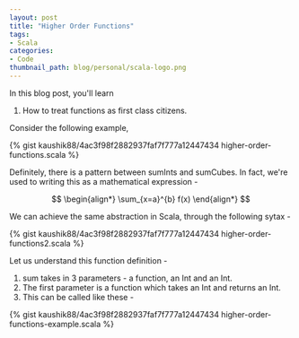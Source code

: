 ```yaml
---
layout: post
title: "Higher Order Functions"
tags:
- Scala
categories:
- Code
thumbnail_path: blog/personal/scala-logo.png
---
```


In this blog post, you'll learn 

1. How to treat functions as first class citizens.

Consider the following example, 

{% gist kaushik88/4ac3f98f2882937faf7f777a12447434 higher-order-functions.scala %}

Definitely, there is a pattern between sumInts and sumCubes. In fact, we're used to writing this as a mathematical expression - 

$$
\begin{align*}
  \sum_{x=a}^{b} f(x)
\end{align*}
$$

We can achieve the same abstraction in Scala, through the following sytax - 

{% gist kaushik88/4ac3f98f2882937faf7f777a12447434 higher-order-functions2.scala %}


Let us understand this function definition - 

1. sum takes in 3 parameters - a function, an Int and an Int.
2. The first parameter is a function which takes an Int and returns an Int.
3. This can be called like these - 

{% gist kaushik88/4ac3f98f2882937faf7f777a12447434 higher-order-functions-example.scala %}